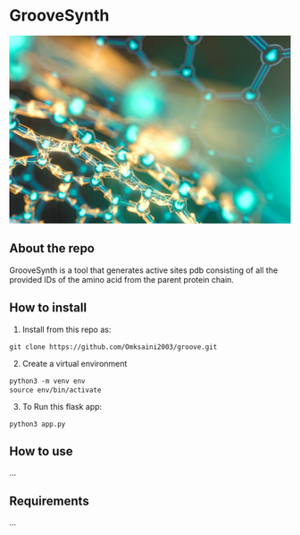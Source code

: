 # GrooveSynth

![Prot1-image](./assets/prot1.jpg)

## About the repo

GrooveSynth is a tool that generates active sites pdb consisting of all the provided IDs of the amino acid from the parent protein chain.

## How to install 

1. Install from this repo as:

```
git clone https://github.com/Omksaini2003/groove.git
```

2. Create a virtual environment

```
python3 -m venv env 
source env/bin/activate
```

3.  To Run this flask app:

```
python3 app.py
```
   

## How to use

...

## Requirements

...
